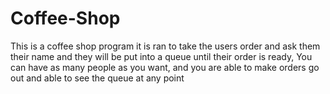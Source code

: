 # Coffee-Shop
This is a coffee shop program it is ran to take the users order and ask them their name and they will be put into a queue until their order is ready, You can have as many people as you want, and you are able to make orders go out and able to see the queue at any point
